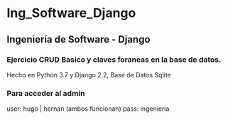 # Ing_Software_Django
## Ingeniería de Software - Django

### Ejercicio CRUD Basico y claves foraneas en la base de datos.
Hecho en Python 3.7 y Django 2.2,
Base de Datos Sqlite

### Para acceder al admin
user: hugo | hernan (ambos funcionan)
pass: ingenieria

